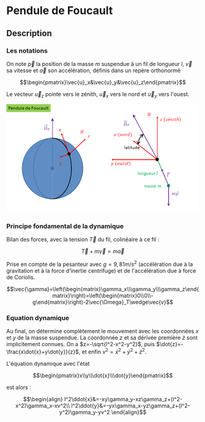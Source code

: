 # Pendule de Foucault

## Description

### Les notations
On note $\vec{p}$ la position de la masse $m$ suspendue à un fil de longueur $l$, $\vec{v}$ sa vitesse et $\vec{a}$ son accélération, définis dans un repère orthonormé

```math
\begin{pmatrix}\vec{u}_x&\vec{u}_y&\vec{u}_z\end{pmatrix}
```

Le vecteur $\vec{u}_z$ pointe vers le zénith, $\vec{u}_x$ vers le nord et $\vec{u}_y$ vers l'ouest.

![](Data/penduledefoucault.png)

### Principe fondamental de la dynamique

Bilan des forces, avec la tension $\vec{T}$ du fil, colinéaire à ce fil :

```math
\vec{T}+m\vec{\gamma}=m\vec{a}
```

Prise en compte de la pesanteur avec $g=9,81 m/s^2$ (accélération due à la gravitation et à la force d’inertie centrifuge) et de l'accélération due à force de Coriolis.

```math
\vec{\gamma}=\left(\begin{matrix}\gamma_x\\\gamma_y\\\gamma_z\end{matrix}\right)=\left(\begin{matrix}0\\0\\-g\end{matrix}\right)-2\vec{\Omega}_T\wedge\vec{v}
```

### Equation dynamique
Au final, on détermine complètement le mouvement avec les coordonnées $x$ et $y$ de la masse suspendue. La coordonnée $z$ et sa dérivée première $\dot{z}$ sont implicitement connues. On a $z=-\sqrt{l^2-x^2-y^2}$, puis $\dot{z}=-\frac{x\dot{x}+y\dot{y}}{z}$, et enfin $v^2=\dot{x}^2+\dot{y}^2+\dot{z}^2$.

L'équation dynamique avec l'état

```math
\begin{pmatrix}x\\y\\\dot{x}\\\dot{y}\end{pmatrix}
```

est alors :

```math
\begin{align}
l^2\ddot{x}&=-xy\gamma_y-xz\gamma_z+(l^2-x^2)\gamma_x-xv^2\\
l^2\ddot{y}&=-yx\gamma_x-yz\gamma_z+(l^2-y^2)\gamma_y-yv^2
\end{align}
```
